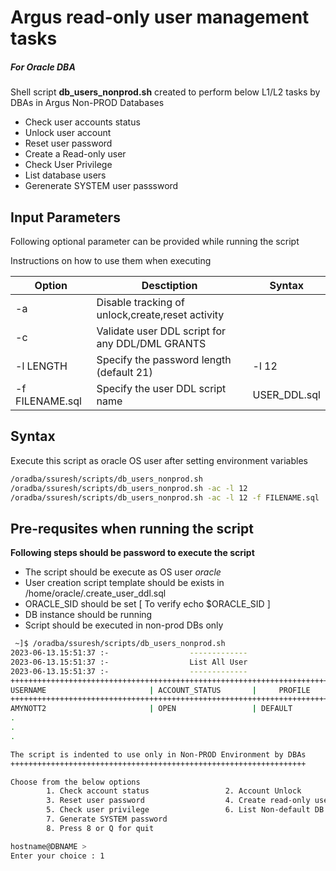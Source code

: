 # Argus read-only user management tasks
##### For Oracle DBA
Shell script **db_users_nonprod.sh** created to perform below L1/L2 tasks by DBAs in Argus Non-PROD Databases
- Check user accounts status
- Unlock user account
- Reset user password
- Create a Read-only user
- Check User Privilege
- List database users
- Gerenerate SYSTEM user passsword

## Input Parameters
Following optional parameter can be provided while running the script

Instructions on how to use them when executing

| Option | Desctiption | Syntax |
| ------ | ----------- |------- |
| -a | Disable tracking of unlock,create,reset activity ||
| -c | Validate user DDL script for any DDL/DML GRANTS||
| -l LENGTH | Specify the password length (default 21) |-l 12|
| -f FILENAME.sql | Specify the user DDL script name |USER_DDL.sql|


## Syntax

Execute this script as oracle OS user after setting environment variables

```sh
/oradba/ssuresh/scripts/db_users_nonprod.sh
/oradba/ssuresh/scripts/db_users_nonprod.sh -ac -l 12
/oradba/ssuresh/scripts/db_users_nonprod.sh -ac -l 12 -f FILENAME.sql
```

## Pre-requsites when running the script

**Following steps should be password to execute the script**

- The script should be execute as OS user *oracle*
- User creation script template should be exists in /home/oracle/.create_user_ddl.sql 
- ORACLE_SID should be set [ To verify echo $ORACLE_SID ]
- DB instance should be running
- Script should be executed in non-prod DBs only

```sh
 ~]$ /oradba/ssuresh/scripts/db_users_nonprod.sh
2023-06-13.15:51:37 :-                  -------------
2023-06-13.15:51:37 :-                  List All User
2023-06-13.15:51:37 :-                  -------------
++++++++++++++++++++++++++++++++++++++++++++++++++++++++++++++++++++++++++++++++++++++++++++++++++++++++++++++++++++++++++++++++++++++++++++++++++++++++++++++++++
USERNAME                       | ACCOUNT_STATUS       |     PROFILE                    |CREATED_DATE |             |             | LAST_LOIN
++++++++++++++++++++++++++++++++++++++++++++++++++++++++++++++++++++++++++++++++++++++++++++++++++++++++++++++++++++++++++++++++++++++++++++++++++++++++++++++++++
AMYNOTT2                       | OPEN                 | DEFAULT                        | 26-OCT-2021 |             | 24-APR-2022 | 02-NOV-21 07.57.04.000000000 AM -07:00
.
.
.

The script is indented to use only in Non-PROD Environment by DBAs
++++++++++++++++++++++++++++++++++++++++++++++++++++++++++++++++++

Choose from the below options
        1. Check account status                 2. Account Unlock
        3. Reset user password                  4. Create read-only user
        5. Check user privilege                 6. List Non-default DB users account status
        7. Generate SYSTEM password
        8. Press 8 or Q for quit

hostname@DBNAME >
Enter your choice : 1

```